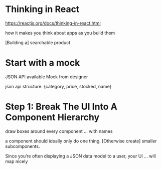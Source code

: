 # Thinking in React
https://reactjs.org/docs/thinking-in-react.html

how it makes you think about apps as you build them

[Building a] searchable product

# Start with a mock

JSON API available
Mock from designer

json api structure: 
{category, price, stocked, name}

# Step 1: Break The UI Into A Component Hierarchy

draw boxes around every component ... with names

a component should ideally only do one thing. [Otherwise create] smaller subcomponents.

Since you’re often displaying a JSON data model to a user, your UI ... will map nicely
